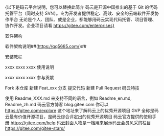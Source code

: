 {以下是码云平台说明，您可以替换此简介 码云是开源中国推出的基于 Git 的代码托管平台（同时支持 SVN）。专为开发者提供稳定、高效、安全的云端软件开发协作平台 无论是个人、团队、或是企业，都能够用码云实现代码托管、项目管理、协作开发。企业项目请看 https://gitee.com/enterprises}

软件架构

软件架构说明##(https://qq5685.com/)##

安装教程

xxxx
xxxx
xxxx
使用说明

xxxx
xxxx
xxxx
参与贡献

Fork 本仓库
新建 Feat_xxx 分支
提交代码
新建 Pull Request
码云特技

使用 Readme_XXX.md 来支持不同的语言，例如 Readme_en.md, Readme_zh.md
码云官方博客 blog.gitee.com
你可以 https://gitee.com/explore 这个地址来了解码云上的优秀开源项目
GVP 全称是码云最有价值开源项目，是码云综合评定出的优秀开源项目
码云官方提供的使用手册 https://gitee.com/help
码云封面人物是一档用来展示码云会员风采的栏目 https://gitee.com/gitee-stars/
